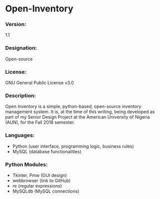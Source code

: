 # Open-Inventory

### Version: 
1.1

### Designation:
Open-source

### License: 
GNU General Public License v3.0

### Description:
Open Inventory is a simple, python-based, open-source inventory management system. It is, at the time of this writing, being developed as part of my Senior Design Project at the American University of Nigeria (AUN), for the Fall 2018 semester.

### Languages:
* Python (user interface, programming logic, business rules)
* MySQL (database functionalities)

### Python Modules:
* Tkinter, Pmw (GUI design)
* webbrowser (link to GitHub)
* re (regular expressions)
* MySQLdb (MySQL connections)
